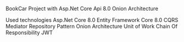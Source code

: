 BookCar Project with Asp.Net Core Api 8.0 Onion Architecture

Used technologies
Asp.Net Core 8.0
Entity Framework Core 8.0
CQRS
Mediator
Repository Pattern
Onion Architecture
Unit of Work
Chain Of Responsibility
JWT
